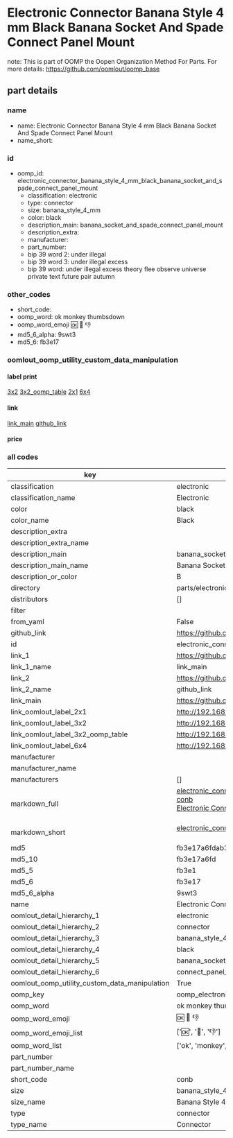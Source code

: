 # Electronic Connector Banana Style 4 mm Black Banana Socket And Spade Connect Panel Mount  

note: This is part of OOMP the Oopen Organization Method For Parts. For more details: https://github.com/oomlout/oomp_base

##  part details





### name
* name: Electronic Connector Banana Style 4 mm Black Banana Socket And Spade Connect Panel Mount
* name_short: 
### id
* oomp_id: electronic_connector_banana_style_4_mm_black_banana_socket_and_spade_connect_panel_mount
  * classification: electronic
  * type: connector
  * size: banana_style_4_mm
  * color: black
  * description_main: banana_socket_and_spade_connect_panel_mount
  * description_extra: 
  * manufacturer: 
  * part_number: 
  * bip 39 word 2: under illegal
  * bip 39 word 3: under illegal excess
  * bip 39 word: under illegal excess theory flee observe universe private text future pair autumn

### other_codes
* short_code: 
* oomp_word: ok monkey thumbsdown
* oomp_word_emoji :ok: :monkey: :thumbsdown:
* md5_6_alpha: 9swt3
* md5_6: fb3e17






### oomlout_oomp_utility_custom_data_manipulation
#### label print
[3x2](http://192.168.1.245:1112/?label=oomp%209swt3)
[3x2_oomp_table](http://192.168.1.107:1112/?label=oomp%209swt3)
[2x1](http://192.168.1.242:1112/?label=oomp%209swt3)
[6x4](http://192.168.1.55:1112/?label=oomp%209swt3)    

#### link

[link_main](https://github.com/oomlout/oomlout_oomp_current_version_messy/tree/main/parts/electronic_connector_banana_style_4_mm_black_banana_socket_and_spade_connect_panel_mount) [github_link](https://github.com/oomlout/oomlout_oomp_part_src/tree/main/parts/electronic_connector_banana_style_4_mm_black_banana_socket_and_spade_connect_panel_mount)                             

#### price







### all codes 
| key | value |  
| --- | --- |  
| classification | electronic |  
| classification_name | Electronic |  
| color | black |  
| color_name | Black |  
| description_extra |  |  
| description_extra_name |  |  
| description_main | banana_socket_and_spade_connect_panel_mount |  
| description_main_name | Banana Socket And Spade Connect Panel Mount |  
| description_or_color | B  |  
| directory | parts/electronic_connector_banana_style_4_mm_black_banana_socket_and_spade_connect_panel_mount |  
| distributors | [] |  
| filter |  |  
| from_yaml | False |  
| github_link | https://github.com/oomlout/oomlout_oomp_part_src/tree/main/parts/electronic_connector_banana_style_4_mm_black_banana_socket_and_spade_connect_panel_mount |  
| id | electronic_connector_banana_style_4_mm_black_banana_socket_and_spade_connect_panel_mount |  
| link_1 | https://github.com/oomlout/oomlout_oomp_current_version_messy/tree/main/parts/electronic_connector_banana_style_4_mm_black_banana_socket_and_spade_connect_panel_mount |  
| link_1_name | link_main |  
| link_2 | https://github.com/oomlout/oomlout_oomp_part_src/tree/main/parts/electronic_connector_banana_style_4_mm_black_banana_socket_and_spade_connect_panel_mount |  
| link_2_name | github_link |  
| link_main | https://github.com/oomlout/oomlout_oomp_current_version_messy/tree/main/parts/electronic_connector_banana_style_4_mm_black_banana_socket_and_spade_connect_panel_mount |  
| link_oomlout_label_2x1 | http://192.168.1.242:1112/?label=oomp%209swt3 |  
| link_oomlout_label_3x2 | http://192.168.1.245:1112/?label=oomp%209swt3 |  
| link_oomlout_label_3x2_oomp_table | http://192.168.1.107:1112/?label=oomp%209swt3 |  
| link_oomlout_label_6x4 | http://192.168.1.55:1112/?label=oomp%209swt3 |  
| manufacturer |  |  
| manufacturer_name |  |  
| manufacturers | [] |  
| markdown_full | [electronic_connector_banana_style_4_mm_black_banana_socket_and_spade_connect_panel_mount](https://github.com/oomlout/oomlout_oomp_current_version_messy/tree/main/parts/electronic_connector_banana_style_4_mm_black_banana_socket_and_spade_connect_panel_mount)<br>[conb](https://github.com/oomlout/oomlout_oomp_current_version_messy/tree/main/parts/electronic_connector_banana_style_4_mm_black_banana_socket_and_spade_connect_panel_mount)<br>[Electronic Connector Banana Style 4 Mm Black Banana Socket And Spade Connect Panel Mount](https://github.com/oomlout/oomlout_oomp_current_version_messy/tree/main/parts/electronic_connector_banana_style_4_mm_black_banana_socket_and_spade_connect_panel_mount)<br><br> |  
| markdown_short | [electronic_connector_banana_style_4_mm_black_banana_socket_and_spade_connect_panel_mount](https://github.com/oomlout/oomlout_oomp_current_version_messy/tree/main/parts/electronic_connector_banana_style_4_mm_black_banana_socket_and_spade_connect_panel_mount)<br><br> |  
| md5 | fb3e17a6fdab3dba61ac6e049d1c4766 |  
| md5_10 | fb3e17a6fd |  
| md5_5 | fb3e1 |  
| md5_6 | fb3e17 |  
| md5_6_alpha | 9swt3 |  
| name | Electronic Connector Banana Style 4 mm Black Banana Socket And Spade Connect Panel Mount |  
| oomlout_detail_hierarchy_1 | electronic |  
| oomlout_detail_hierarchy_2 | connector |  
| oomlout_detail_hierarchy_3 | banana_style_4_mm |  
| oomlout_detail_hierarchy_4 | black |  
| oomlout_detail_hierarchy_5 | banana_socket_and_spade |  
| oomlout_detail_hierarchy_6 | connect_panel_mount |  
| oomlout_oomp_utility_custom_data_manipulation | True |  
| oomp_key | oomp_electronic_connector_banana_style_4_mm_black_banana_socket_and_spade_connect_panel_mount |  
| oomp_word | ok monkey thumbsdown |  
| oomp_word_emoji | :ok: :monkey: :thumbsdown: |  
| oomp_word_emoji_list | [':ok:', ':monkey:', ':thumbsdown:'] |  
| oomp_word_list | ['ok', 'monkey', 'thumbsdown'] |  
| part_number |  |  
| part_number_name |  |  
| short_code | conb |  
| size | banana_style_4_mm |  
| size_name | Banana Style 4 mm |  
| type | connector |  
| type_name | Connector |  

